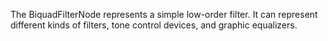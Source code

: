The BiquadFilterNode represents a simple low-order filter. It can represent different kinds of filters, tone control devices, and graphic equalizers.